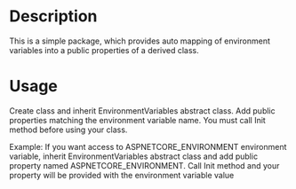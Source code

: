 # Description
This is a simple package, which provides auto mapping of environment variables into a public properties of a derived class.

# Usage
Create class and inherit EnvironmentVariables abstract class.
Add public properties matching the environment variable name.
You must call Init method before using  your class.

Example:
If you want access to ASPNETCORE_ENVIRONMENT environment variable, inherit EnvironmentVariables abstract class and add public property named ASPNETCORE_ENVIRONMENT.
Call Init method and your property will be provided with the environment variable value

